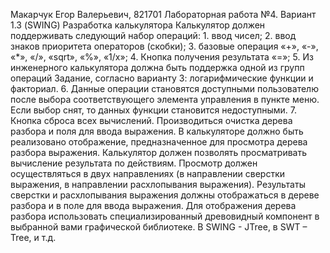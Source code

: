 Макарчук Егор Валерьевич, 821701
Лабораторная работа №4. Вариант 1.3 (SWING)
Разработка калькулятора
Калькулятор должен поддерживать следующий набор операций:
    1. ввод чисел;
    2. ввод знаков приоритета операторов (скобки);
    3. базовые операция «+», «-», «*», «/», «sqrt», «%», «1/x»;
    4. Кнопка получения результата «=»;
    5. Из инженерного калькулятора должна быть поддержка одной из групп операций
	Задание, согласно варианту 3: логарифмические функции и факториал.
    6. Данные операции становятся доступными пользователю после выбора соответствующего элемента управления в пункте меню. Если выбор снят, то данных функции становится недоступными.
    7. Кнопка сброса всех вычислений. Производиться очистка дерева разбора и поля для ввода выражения.
В калькуляторе должно быть реализовано отображение, предназначенное для просмотра дерева разбора выражения. 
Калькулятор должен позволять просматривать вычисление результата по действиям. Просмотр должен осуществляться в двух направлениях (в направлении сверстки выражения, в направлении расхлопывания выражения). Результаты сверстки и расхлопывания выражения должны отображаться в дереве разбора и в поле для ввода выражения.
Для отображения дерева разбора использовать специализированный древовидный компонент в выбранной вами графической библиотеке. В SWING -  JTree, в SWT – Tree, и т.д.
